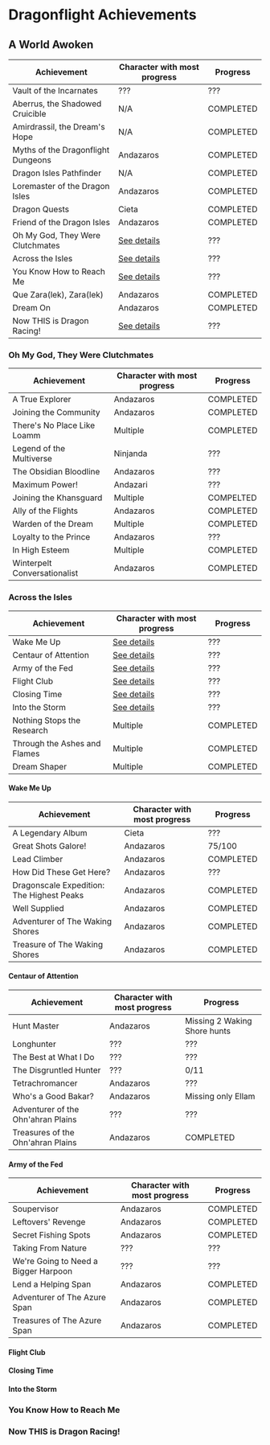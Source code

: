 # Dragonflight Achievements

## A World Awoken

| Achievement                        | Character with most progress                    | Progress  |
| ---------------------------------- | ----------------------------------------------- | --------- |
| Vault of the Incarnates            | ???                                             | ???       |
| Aberrus, the Shadowed Cruicible    | N/A                                             | COMPLETED |
| Amirdrassil, the Dream's Hope      | N/A                                             | COMPLETED |
| Myths of the Dragonflight Dungeons | Andazaros                                       | COMPLETED |
| Dragon Isles Pathfinder            | N/A                                             | COMPLETED |
| Loremaster of the Dragon Isles     | Andazaros                                       | COMPLETED |
| Dragon Quests                      | Cieta                                           | COMPLETED |
| Friend of the Dragon Isles         | Andazaros                                       | COMPLETED |
| Oh My God, They Were Clutchmates   | [See details](#oh-my-god-they-were-clutchmates) | ???       |
| Across the Isles                   | [See details](#across-the-isles)                | ???       |
| You Know How to Reach Me           | [See details](#you-know-how-to-reach-me)        | ???       |
| Que Zara(lek), Zara(lek)           | Andazaros                                       | COMPLETED |
| Dream On                           | Andazaros                                       | COMPLETED |
| Now THIS is Dragon Racing!         | [See details](#now-this-is-dragon-racing)       | ???       |

### Oh My God, They Were Clutchmates

| Achievement                  | Character with most progress | Progress  |
| ---------------------------- | ---------------------------- | --------- |
| A True Explorer              | Andazaros                    | COMPLETED |
| Joining the Community        | Andazaros                    | COMPLETED |
| There's No Place Like Loamm  | Multiple                     | COMPLETED |
| Legend of the Multiverse     | Ninjanda                     | ???       |
| The Obsidian Bloodline       | Andazaros                    | ???       |
| Maximum Power!               | Andazari                     | ???       |
| Joining the Khansguard       | Multiple                     | COMPELTED |
| Ally of the Flights          | Andazaros                    | COMPLETED |
| Warden of the Dream          | Multiple                     | COMPLETED |
| Loyalty to the Prince        | Andazaros                    | ???       |
| In High Esteem               | Multiple                     | COMPLETED |
| Winterpelt Conversationalist | Andazaros                    | COMPLETED |

### Across the Isles

| Achievement                  | Character with most progress         | Progress  |
| ---------------------------- | ------------------------------------ | --------- |
| Wake Me Up                   | [See details](#wake-me-up)           | ???       |
| Centaur of Attention         | [See details](#centaur-of-attention) | ???       |
| Army of the Fed              | [See details](#army-of-the-fed)      | ???       |
| Flight Club                  | [See details](#flight-club)          | ???       |
| Closing Time                 | [See details](#closing-time)         | ???       |
| Into the Storm               | [See details](#into-the-storm)       | ???       |
| Nothing Stops the Research   | Multiple                             | COMPLETED |
| Through the Ashes and Flames | Multiple                             | COMPLETED |
| Dream Shaper                 | Multiple                             | COMPLETED |

#### Wake Me Up

| Achievement                               | Character with most progress | Progress  |
| ----------------------------------------- | ---------------------------- | --------- |
| A Legendary Album                         | Cieta                        | ???       |
| Great Shots Galore!                       | Andazaros                    | 75/100    |
| Lead Climber                              | Andazaros                    | COMPLETED |
| How Did These Get Here?                   | Andazaros                    | ???       |
| Dragonscale Expedition: The Highest Peaks | Andazaros                    | COMPLETED |
| Well Supplied                             | Andazaros                    | COMPLETED |
| Adventurer of The Waking Shores           | Andazaros                    | COMPLETED |
| Treasure of The Waking Shores             | Andazaros                    | COMPLETED |

#### Centaur of Attention

| Achievement                        | Character with most progress | Progress                     |
| ---------------------------------- | ---------------------------- | ---------------------------- |
| Hunt Master                        | Andazaros                    | Missing 2 Waking Shore hunts |
| Longhunter                         | ???                          | ???                          |
| The Best at What I Do              | ???                          | ???                          |
| The Disgruntled Hunter             | ???                          | 0/11                         |
| Tetrachromancer                    | Andazaros                    | ???                          |
| Who's a Good Bakar?                | Andazaros                    | Missing only Ellam           |
| Adventurer of the Ohn'ahran Plains | ???                          | ???                          |
| Treasures of the Ohn'ahran Plains  | Andazaros                    | COMPLETED                    |

#### Army of the Fed

| Achievement                          | Character with most progress | Progress  |
| ------------------------------------ | ---------------------------- | --------- |
| Soupervisor                          | Andazaros                    | COMPLETED |
| Leftovers' Revenge                   | Andazaros                    | COMPLETED |
| Secret Fishing Spots                 | Andazaros                    | COMPLETED |
| Taking From Nature                   | ???                          | ???       |
| We're Going to Need a Bigger Harpoon | ???                          | ???       |
| Lend a Helping Span                  | Andazaros                    | COMPLETED |
| Adventurer of The Azure Span         | Andazaros                    | COMPLETED |
| Treasures of The Azure Span          | Andazaros                    | COMPLETED |

#### Flight Club

#### Closing Time

#### Into the Storm

### You Know How to Reach Me

### Now THIS is Dragon Racing!
